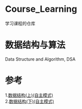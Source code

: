 # Course_Learning

学习课程的仓库

#  数据结构与算法

Data Structure and Algorithm, DSA

# 参考

1.[数据结构(上)(自主模式)](http://www.xuetangx.com/courses/course-v1:TsinghuaX+30240184+sp/about)</br>
2.[数据结构(下)(自主模式)](http://www.xuetangx.com/courses/course-v1:TsinghuaX+30240184_2X+sp/about)</br>